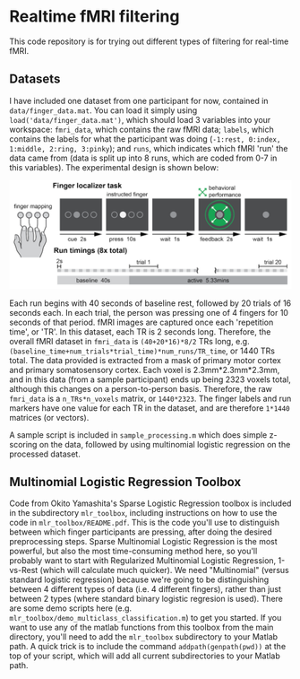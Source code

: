 # Realtime fMRI filtering

This code repository is for trying out different types of filtering for real-time fMRI.

## Datasets

I have included one dataset from one participant for now, contained in `data/finger_data.mat`. You can load it simply using `load('data/finger_data.mat')`, which should load 3 variables into your workspace: `fmri_data`, which contains the raw fMRI data; `labels`, which contains the labels for what the participant was doing (`-1:rest, 0:index, 1:middle, 2:ring, 3:pinky`); and `runs`, which indicates which fMRI 'run' the data came from (data is split up into 8 runs, which are coded from 0-7 in this variables). The experimental design is shown below:

![localizer-task](./figures/localizer-task.png)

Each run begins with 40 seconds of baseline rest, followed by 20 trials of 16 seconds each. In each trial, the person was pressing one of 4 fingers for 10 seconds of that period. fMRI images are captured once each 'repetition time', or 'TR'. In this dataset, each TR is 2 seconds long. Therefore, the overall fMRI dataset in `fmri_data` is `(40+20*16)*8/2` TRs long, e.g. `(baseline_time+num_trials*trial_time)*num_runs/TR_time`, or 1440 TRs total. The data provided is extracted from a mask of primary motor cortex and primary somatosensory cortex. Each voxel is 2.3mm&ast;2.3mm&ast;2.3mm, and in this data (from a sample participant) ends up being 2323 voxels total, although this changes on a person-to-person basis. Therefore, the raw `fmri_data` is a `n_TRs*n_voxels` matrix, or `1440*2323`. The finger labels and run markers have one value for each TR in the dataset, and are therefore `1*1440` matrices (or vectors).

A sample script is included in `sample_processing.m` which does simple z-scoring on the data, followed by using multinomial logistic regression on the processed dataset.

## Multinomial Logistic Regression Toolbox

Code from Okito Yamashita's Sparse Logistic Regression toolbox is included in the subdirectory `mlr_toolbox`, including instructions on how to use the code in `mlr_toolbox/README.pdf`. This is the code you'll use to distinguish between which finger participants are pressing, after doing the desired preprocessing steps. Sparse Multinomial Logistic Regression is the most powerful, but also the most time-consuming method here, so you'll probably want to start with Regularized Multinomial Logistic Regression, 1-vs-Rest (which will calculate much quicker). We need "Multinomial" (versus standard logistic regression) because we're going to be distinguishing between 4 different types of data (i.e. 4 different fingers), rather than just between 2 types (where standard binary logistic regresion is used). There are some demo scripts here (e.g. `mlr_toolbox/demo_multiclass_classification.m`) to get you started. If you want to use any of the matlab functions from this toolbox from the main directory, you'll need to add the `mlr_toolbox` subdirectory to your Matlab path. A quick trick is to include the command `addpath(genpath(pwd))` at the top of your script, which will add all current subdirectories to your Matlab path.


